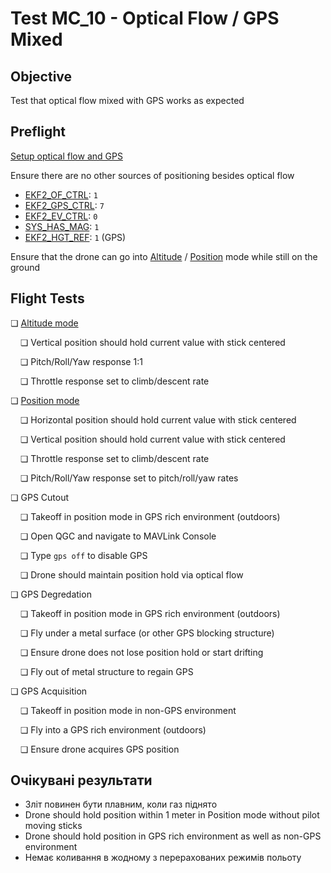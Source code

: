 # Test MC_10 - Optical Flow / GPS Mixed

## Objective

Test that optical flow mixed with GPS works as expected

## Preflight

[Setup optical flow and GPS](../sensor/optical_flow.md)

Ensure there are no other sources of positioning besides optical flow

- [EKF2_OF_CTRL](../advanced_config/parameter_reference.md#EKF2_OF_CTRL): `1`
- [EKF2_GPS_CTRL](../advanced_config/parameter_reference.md#EKF2_GPS_CTRL): `7`
- [EKF2_EV_CTRL](../advanced_config/parameter_reference.md#EKF2_EV_CTRL): `0`
- [SYS_HAS_MAG](../advanced_config/parameter_reference.md#SYS_HAS_MAG): `1`
- [EKF2_HGT_REF](../advanced_config/parameter_reference.md#EKF2_HGT_REF): `1` (GPS)

Ensure that the drone can go into [Altitude](../flight_modes_mc/altitude.md) / [Position](../flight_modes_mc/position.md) mode while still on the ground

## Flight Tests

❏ [Altitude mode](../flight_modes_mc/altitude.md)

&nbsp;&nbsp;&nbsp;&nbsp;❏ Vertical position should hold current value with stick centered

&nbsp;&nbsp;&nbsp;&nbsp;❏ Pitch/Roll/Yaw response 1:1

&nbsp;&nbsp;&nbsp;&nbsp;❏ Throttle response set to climb/descent rate

❏ [Position mode](../flight_modes_mc/position.md)

&nbsp;&nbsp;&nbsp;&nbsp;❏ Horizontal position should hold current value with stick centered

&nbsp;&nbsp;&nbsp;&nbsp;❏ Vertical position should hold current value with stick centered

&nbsp;&nbsp;&nbsp;&nbsp;❏ Throttle response set to climb/descent rate

&nbsp;&nbsp;&nbsp;&nbsp;❏ Pitch/Roll/Yaw response set to pitch/roll/yaw rates

❏ GPS Cutout

&nbsp;&nbsp;&nbsp;&nbsp;❏ Takeoff in position mode in GPS rich environment (outdoors)

&nbsp;&nbsp;&nbsp;&nbsp;❏ Open QGC and navigate to MAVLink Console

&nbsp;&nbsp;&nbsp;&nbsp;❏ Type `gps off` to disable GPS

&nbsp;&nbsp;&nbsp;&nbsp;❏ Drone should maintain position hold via optical flow

❏ GPS Degredation

&nbsp;&nbsp;&nbsp;&nbsp;❏ Takeoff in position mode in GPS rich environment (outdoors)

&nbsp;&nbsp;&nbsp;&nbsp;❏ Fly under a metal surface (or other GPS blocking structure)

&nbsp;&nbsp;&nbsp;&nbsp;❏ Ensure drone does not lose position hold or start drifting

&nbsp;&nbsp;&nbsp;&nbsp;❏ Fly out of metal structure to regain GPS

❏ GPS Acquisition

&nbsp;&nbsp;&nbsp;&nbsp;❏ Takeoff in position mode in non-GPS environment

&nbsp;&nbsp;&nbsp;&nbsp;❏ Fly into a GPS rich environment (outdoors)

&nbsp;&nbsp;&nbsp;&nbsp;❏ Ensure drone acquires GPS position

## Очікувані результати

- Зліт повинен бути плавним, коли газ піднято
- Drone should hold position within 1 meter in Position mode without pilot moving sticks
- Drone should hold position in GPS rich environment as well as non-GPS environment
- Немає коливання в жодному з перерахованих режимів польоту
